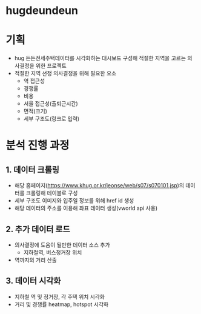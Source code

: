 # hugdeundeun

# 기획
- hug 든든전세주택데이터를 시각화하는 대시보드 구성해 적절한 지역을 고르는 의사결정을 위한 프로젝트
- 적절한 지역 선정 의사결정을 위해 필요한 요소
  - 역 접근성
  - 경쟁률
  - 비용
  - 서울 접근성(출퇴근시간)
  - 면적(크기)
  - 세부 구조도(링크로 입력)

# 분석 진행 과정
## 1. 데이터 크롤링
- 해당 홈페이지(https://www.khug.or.kr/jeonse/web/s07/s070101.jsp)의 데이터를 크롤링해 테이블로 구성
- 세부 구조도 이미지와 입주일 정보를 위해 href id 생성
- 해당 데이터의 주소를 이용해 좌표 데이터 생성(vworld api 사용)

## 2. 추가 데이터 로드
- 의사결정에 도움이 될만한 데이터 소스 추가
  - 지하철역, 버스정거장 위치
- 역까지의 거리 산출

## 3. 데이터 시각화
- 지하철 역 및 정거장, 각 주택 위치 시각화
- 거리 및 경쟁률 heatmap, hotspot 시각화 